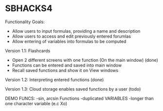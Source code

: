 # SBHACKS4

Functionality Goals:
- Allow users to input formulas, providing a name and description
- Allow users to access and edit previously entered forumlas
- Allow entering of variables into formulas to be computed

Version 1.1: Flashcards
- Open 2 different screens with one function (On the main window) (done)
- Functions can be entered and saved into main window
- Recall saved functions and show it on View windows

Version 1.2: Interpreting entered functions (done)

Version 1.3: Cloud storage enables saved functions by a user (todo)




DEMO FUNCS:
-sin, arcsin Functions
-duplicated VARIABLES
-longer than one character variable (e.c Xo)
